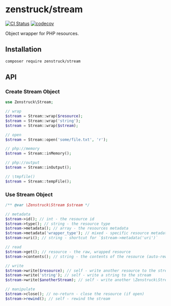 # zenstruck/stream

[![CI Status](https://github.com/zenstruck/stream/workflows/CI/badge.svg)](https://github.com/zenstruck/stream/actions?query=workflow%3ACI)
[![codecov](https://codecov.io/gh/zenstruck/stream/branch/1.x/graph/badge.svg?token=3JO1UJPHSE)](https://codecov.io/gh/zenstruck/stream)

Object wrapper for PHP resources.

## Installation

```bash
composer require zenstruck/stream
```

## API

### Create Stream Object

```php
use Zenstruck\Stream;

// wrap
$stream = Stream::wrap($resource);
$stream = Stream::wrap('string');
$stream = Stream::wrap($stream);

// open
$stream = Stream::open('some/file.txt', 'r');

// php://memory
$stream = Stream::inMemory();

// php://output
$stream = Stream::inOutput();

// \tmpfile()
$stream = Stream::tempFile();
```

### Use Stream Object

```php
/** @var \Zenstruck\Stream $stream */

// metadata
$stream->id(); // int - the resource id
$stream->type(); // string - the resource type
$stream->metadata(); // array - the resources metadata
$stream->metadata('wrapper_type'); // mixed - specific resource metadata key
$stream->uri(); // string - shortcut for `$stream->metadata('uri')`

// read
$stream->get(); // resource - the raw, wrapped resource
$stream->contents(); // string - the contents of the resource (auto-rewound)

// write
$stream->write($resource); // self - write another resource to the stream
$stream->write('string'); // self - write a string to the stream
$stream->write($anotherStream); // self - write another \Zenstruck\Stream instance to the stream

// manipulate
$stream->close(); // no-return - close the resource (if open)
$stream->rewind(); // self - rewind the stream
```
